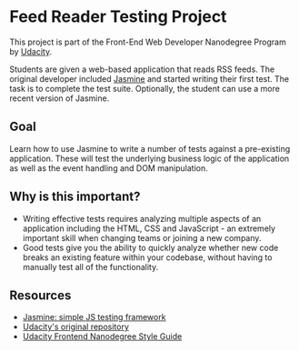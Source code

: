# Feed Reader Testing Project

This project is part of the Front-End Web Developer Nanodegree Program by [Udacity](https://www.udacity.com/).

Students are given a web-based application that reads RSS feeds. The original developer included [Jasmine](http://jasmine.github.io/) and started writing their first test. The task is to complete the test suite. Optionally, the student can use a more recent version of Jasmine.

## Goal

Learn how to use Jasmine to write a number of tests against a pre-existing application. These will test the underlying business logic of the application as well as the event handling and DOM manipulation.


## Why is this important?

* Writing effective tests requires analyzing multiple aspects of an application including the HTML, CSS and JavaScript - an extremely important skill when changing teams or joining a new company.
* Good tests give you the ability to quickly analyze whether new code breaks an existing feature within your codebase, without having to manually test all of the functionality.

## Resources

* [Jasmine: simple JS testing framework](https://jasmine.github.io/)
* [Udacity's original repository](http://github.com/udacity/frontend-nanodegree-feedreader)
* [Udacity Frontend Nanodegree Style Guide](http://udacity.github.io/frontend-nanodegree-styleguide/javascript.html)